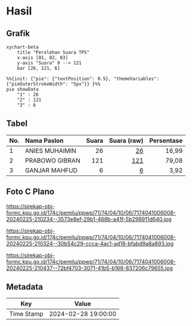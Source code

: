 # Hasil

## Grafik

```mermaid
xychart-beta
    title "Perolehan Suara TPS"
    x-axis [01, 02, 03]
    y-axis "Suara" 0 --> 121
    bar [26, 121, 6]
```

```mermaid
%%{init: {"pie": {"textPosition": 0.5}, "themeVariables": {"pieOuterStrokeWidth": "5px"}} }%%
pie showData
    "1" : 26
    "2" : 121
    "3" : 6
```

## Tabel

| No. | Nama Paslon    | Suara | Suara (raw) | Persentase |
|:--- |:-------------- | -----:| -----------:| ----------:|
| 1   | ANIES MUHAIMIN | 26    | [26][p-1]   | 16,99      |
| 2   | PRABOWO GIBRAN | 121   | [121][p-2]  | 79,08      |
| 3   | GANJAR MAHFUD  | 6     | [6][p-3]    | 3,92       |


[p-1]: https://github.com/gigit-pemilu/pemilu-2024-71-sulawesi-utara/blob/main/pilpres/hitung-suara/sub/71-sulawesi-utara/sub/74-kota-kotamobagu/sub/04-kotamobagu-barat/sub/1006-mongkonai-barat/sub/008-tps/sub/paslon-1.txt
[p-2]: https://github.com/gigit-pemilu/pemilu-2024-71-sulawesi-utara/blob/main/pilpres/hitung-suara/sub/71-sulawesi-utara/sub/74-kota-kotamobagu/sub/04-kotamobagu-barat/sub/1006-mongkonai-barat/sub/008-tps/sub/paslon-2.txt
[p-3]: https://github.com/gigit-pemilu/pemilu-2024-71-sulawesi-utara/blob/main/pilpres/hitung-suara/sub/71-sulawesi-utara/sub/74-kota-kotamobagu/sub/04-kotamobagu-barat/sub/1006-mongkonai-barat/sub/008-tps/sub/paslon-3.txt

## Foto C Plano

https://sirekap-obj-formc.kpu.go.id/174c/pemilu/ppwp/71/74/04/10/06/7174041006008-20240225-210234--3573e8ef-29b1-468b-a41f-5b298911d640.jpg

https://sirekap-obj-formc.kpu.go.id/174c/pemilu/ppwp/71/74/04/10/06/7174041006008-20240225-210324--30b54c29-ccca-4ac1-ad18-bfabd9a8a893.jpg

https://sirekap-obj-formc.kpu.go.id/174c/pemilu/ppwp/71/74/04/10/06/7174041006008-20240225-210437--72bf4703-3071-41b5-b168-837206c79655.jpg


## Metadata

| Key        | Value               |
| ---------- | ------------------- |
| Time Stamp | 2024-02-28 19:00:00 |




